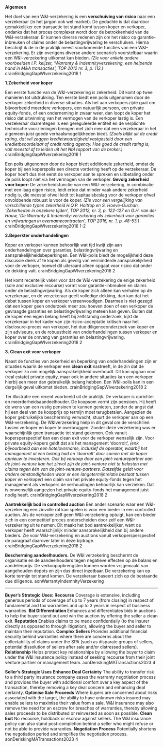 **Algemeen**

Het doel van een W&I-verzekering is een **verschuiving van risico** naar een verzekeraar (in het jargon ook wel market). De gedachte is dat daardoor gemakkelijker een transactie tot stand komt tussen koper en verkoper, ondanks dat het proces complexer wordt door de betrokkenheid van de W&I-verzekeraar. Er kunnen diverse redenen zijn om het risico op garantie-inbreuken of claims onder de belastingvrijwaring te verschuiven. Hierna beschrijf ik de in de praktijk meest voorkomende functies van een W&I-verzekering. Er zijn overigens diverse andere scenario’s voorstelbaar waarin een W&I-verzekering uitkomst kan bieden. *(Zie voor enkele andere voorbeelden l.P. keijzer, ‘Warranty & Indemnityverzekering, een helpende hand in M&A transacties’, TOP 2012 nr. 3, p. 112.)* crainBridgingGapWIverzekering2018 1

**1.Zekerheid voor koper**

Een eerste functie van de W&I-verzekering is zekerheid. Dit komt op twee manieren tot uitdrukking. Ten eerste biedt een polis uitgenomen door de verkoper zekerheid in diverse situaties. Als het aan verkoperszijde gaat om bijvoorbeeld meerdere verkopers, een natuurlijk persoon, een private equity-fonds, of een onderneming in zwaar weer, dan loopt de koper het risico dat uitwinning van het vermogen van de verkoper lastig is. Een verzekeraar daarentegen is een gereguleerde entiteit en de verplichte technische voorzieningen brengen met zich mee dat een verzekeraar in het algemeen juist goede verhaalsmogelijkheden biedt. *(Zoals blijkt uit de credit rating, dat wil zeggen kredietwaardigheid vastgesteld door een kredietbeoordelaar of credit rating agency. Hoe goed de credit rating is, valt meestal af te leiden uit het NbI rapport van de broker.)* crainBridgingGapWIverzekering2018 1

Een polis uitgenomen door de koper biedt additionele zekerheid, omdat de koper bij een koperspolis een directe vordering heeft op de verzekeraar. De koper hoeft dus niet eerst de verkoper aan te spreken en uitbetaling onder de polis loopt niet via het vermogen van de verkoper. **Gevolg zekerheid voor koper:** De zekerheidsfunctie van een W&I-verzekering, in combinatie met een laag eigen risico, leidt ertoe dat minder vaak andere zekerheid nodig is, die meestal ofwel leidt tot kapitaalsbeslag voor de verkoper ofwel onvoldoende robuust is voor de koper. *(Zie voor een vergelijking van verschillende typen zekerheid H.Q.P. Holtrop en S. Hoeve-Ouchan, ‘Zekerheden in onzekere tijden’, TOP 2012, nr. 3, p. 122-127 en G.H. van der Hauw, ‘De Warranty & Indemnity-verzekering als zekerheid voor garanties en vrijwaringen in overnamecontracten’, TOP 2016, nr. 1, p. 48-53.)* crainBridgingGapWIverzekering2018 1-2

**2.Beperkter onderhandelingen**

Koper en verkoper kunnen behoorlijk wat tijd kwijt zijn aan onderhandelingen over garanties, belastingvrijwaring en aansprakelijkheidsbeperkingen. Een W&I-polis biedt de mogelijkheid deze discussie deels af te kopen als gevolg van verminderde aansprakelijkheid voor de verkoper, hoewel dit uiteraard alleen opgaat voor risico dat onder de dekking valt. crainBridgingGapWIverzekering2018 2

Het komt recentelijk vaker voor dat de W&I-verzekering de enige zekerheid (sole and exclusive recourse) vormt voor garantie-inbreuken en claims onder de belastingvrijwaring. Als de koper zich alleen kan verhalen op de verzekeraar, en de verzekeraar geeft volledige dekking, dan kan dat het debat tussen koper en verkoper vereenvoudigen. Daarmee is niet gezegd dat een koper geen onderzoek meer zou hoeven doen of een verkoper de gevraagde garanties en belastingvrijwaring meteen kan geven. Buiten dat de koper een eigen belang heeft bij zelfstandig onderzoek, kijkt de verzekeraar in het kader van zijn risico-acceptatie kritisch naar het disclosure-proces van verkoper, het due diligenceonderzoek van koper en zijn adviseurs, en de robuustheid van onderhandelingen tussen verkoper en koper over de omvang van garanties en belastingvrijwaring. crainBridgingGapWIverzekering2018 2

**3. Clean exit voor verkoper** 

Naast de functies van zekerheid en beperking van onderhandelingen zijn er situaties waarin de verkoper een **clean exit** nastreeft, in de zin dat de verkoper zo min mogelijk aansprakelijkheid overhoudt. Dit kan opgaan voor (real estate) private equity, maar ook in andere situaties kan een verkoper hierbij een meer dan gebruikelijk belang hebben. Een W&I-polis kan in een dergelijk geval uitkomst bieden. crainBridgingGapWIverzekering2018 2

Ter illustratie een recent voorbeeld uit de praktijk. De verkoper is oprichter en meerderheidsaandeelhouder. De koopsom vormt zijn pensioen. Hij heeft de wens van een rustig pensioen te kunnen genieten, zonder de angst dat hij een deel van de koopprijs op termijn moet terugbetalen. Aangezien de koper gebruikelijke bescherming verwacht, stuurt de verkoper aan op een W&I-verzekering. De W&Iverzekering hielp in dit geval om de verschillen tussen verkoper en koper te overbruggen. Zonder deze verzekering was er waarschijnlijk geen transactie tot stand gekomen. Ook vanuit kopersperspectief kan een clean exit voor de verkoper wenselijk zijn. Voor private equity-kopers geldt dat als het management ‘doorrolt’, *(enk bijvoorbeeld aan een hotelovername, inclusief de operator, waarbij het management al een belang had en ‘doorrolt’ door samen met de koper opnieuw te investeren. Ook bij verkoop door een joint-venturepartner aan de joint-venture kan het zinvol zijn de joint-venture niet te belasten met claims tegen één van de joint-venture-partners. Datzelfde geldt voor andere omstandigheden waar er een langetermijnrelatie bestaat tussen koper en verkoper)* een claim van het private equity-fonds tegen het management als verkopers de verhoudingen behoorlijk kan verzieken. Dat is onwenselijk aangezien het private equity-fonds het management juist nodig heeft. crainBridgingGapWIverzekering2018 2

**Aantrekkelijk bod in controlled auction**  Een ander scenario waar een W&I-verzekering een zinvolle rol kan spelen is voor een bieder in een controlled auction. Als de verkoper zelf geen W&I-verzekering optuigt, kan een bieder zich in een competitief proces onderscheiden door zelf een W&I-verzekering uit te nemen. Dit maakt het bod aantrekkelijker, want de verkoper heeft waarschijnlijk minder aansprakelijkheid dan bij andere bieders. Zie voor W&I-verzekering en auctions vanuit verkopersperspectief de paragraaf daarover later in deze bijdrage. crainBridgingGapWIverzekering2018 2

**Bescherming aandeelhouders.** De W&I verzekering beschermt de organisatie en de aandeelhouders tegen negatieve effecten op de balans en aandelenprijs. De verkoopopbrengsten kunnen worden vrijgemaakt van aangehouden depots en zijn dus direct inzetbaar. De verzekering kan op korte termijn tot stand komen. De verzekeraar baseert zich op de bestaande due diligence. aonWarrantyIndemnityVerzekering

---

**Buyer’s Strategic Uses:** **Recourse**  Coverage is extensive, including generous periods of  coverage of up to 7 years (from closing) in respect of  fundamental and tax warranties and up to 3 years in  respect of business warranties.  **Bid Differentiation**  Enhances and differentiates bids in auctions to help  the buyer stand out and win the auction by offering the  seller a clean exit.  **Reputation**  Enables claims to be made confidentially (to the insurer  directly as opposed to through litigation), allowing the  buyer and seller to maintain their reputation.  **Complex Sellers**  Provides additional financial security behind warranties  where there are concerns about the collectability of  claims under the SPA (such as disparate groups of  sellers, potential dissolution of sellers after sale and/or  distressed sellers).  **Relationship**  Helps protect key relationships by allowing the buyer  to claim under the W&I insurance policy instead of  seeking recourse from their joint venture partner or  management team. aonDeriskingMATransactions2023 4

**Seller’s Strategic Uses**  **Enhance Deal Certainty**  The ability to transfer risk to a third party insurance  company eases the warranty negotiation process and  provides the buyer with additional comfort over a key  aspect of the transaction, thereby removing a key deal  concern and enhancing deal certainty.  **Optimise Sale Proceeds**  Where buyers are concerned about risks associated with  the target, the ability to have unknown risks insured may  enable sellers to maximise their value from a sale. W&I  insurance may also remove the need for an escrow for  breaches of warranties, thereby allowing sales proceeds  to be distributed or reinvested as soon as possible.  **Clean Exit**  No recourse, holdback or escrow against sellers. The  W&I insurance policy can also stand post-completion  behind a seller who might refuse or not be able to  provide warranties.  **Negotiation Process**  Potentially shortens the negotiation period and simplifies  the negotiation process. aonDeriskingMATransactions2023 4